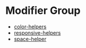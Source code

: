 # Modifier Group

* [color-helpers](./color-helpers.md)
* [responsive-helpers](./responsive-helpers.md)
* [space-helper](./space-helper.md)